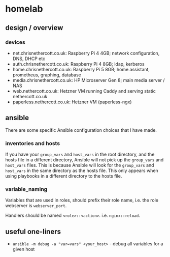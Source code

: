 # homelab

## design / overview

### devices

- net.chrisnethercott.co.uk: Raspberry Pi 4 4GB; network configuration, DNS, DHCP etc
- auth.chrisnethercott.co.uk: Raspberry Pi 4 8GB; ldap, kerberos
- home.chrisnethercott.co.uk: Raspberry Pi 5 8GB; home assistant, prometheus, graphing, database 
- media.chrisnethercott.co.uk: HP Microserver Gen 8; main media server / NAS
- web.nethercott.co.uk: Hetzner VM running Caddy and serving static nethercott.co.uk
- paperless.nethercott.co.uk: Hetzner VM (paperless-ngx)

## ansible

There are some specific Ansible configuration choices that I have made.

### inventories and hosts

If you have your `group_vars` and `host_vars` in the root directory, and the hosts file in a different directory, Ansible will not pick up the `group_vars` and `host_vars` files. This is because Ansible will look for the `group_vars` and `host_vars` in the same directory as the hosts file. This only appears when using playbooks in a different directory to the hosts file.

### variable_naming

Variables that are used in roles, should prefix their role name, i.e. the role webserver is `webserver_port`.

Handlers should be named `<role>::<action>`. i.e. `nginx::reload`.

## useful one-liners
- `ansible -m debug -a "var=vars" <your_host>` - debug all variables for a given host
